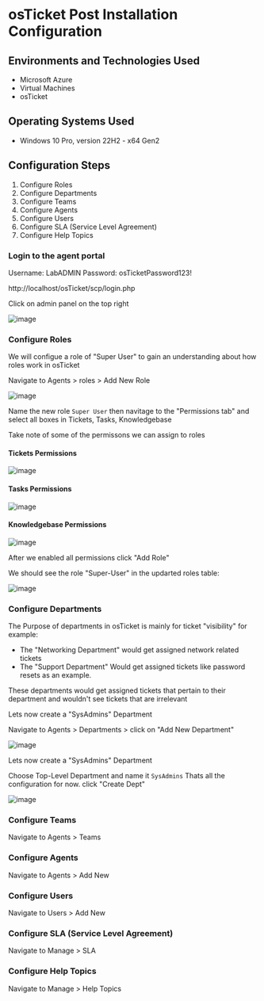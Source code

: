 # osTicket Post Installation Configuration

## Environments and Technologies Used

- Microsoft Azure
- Virtual Machines
- osTicket

## Operating Systems Used 

- Windows 10 Pro, version 22H2 - x64 Gen2

## Configuration Steps

1. Configure Roles
2. Configure Departments
3. Configure Teams
4. Configure Agents
5. Configure Users
6. Configure SLA (Service Level Agreement)
7. Configure Help Topics


### Login to the agent portal

Username: LabADMIN
Password: osTicketPassword123!

http://localhost/osTicket/scp/login.php

Click on admin panel on the top right 

![image](https://github.com/user-attachments/assets/c6355bcc-14ae-4b2c-a16d-31fcb8ced5bf)

### Configure Roles

We will configue a role of "Super User" to gain an understanding about how roles work in osTicket

Navigate to Agents > roles > Add New Role

![image](https://github.com/user-attachments/assets/6c990541-f440-4b03-a683-6f26657c5b5d)

Name the new role  `Super User` then navitage to the "Permissions tab" and select all boxes in Tickets, Tasks, Knowledgebase  

Take note of some of the permissons we can assign to roles

#### Tickets Permissions    

![image](https://github.com/user-attachments/assets/baf21f62-c83d-413a-bee9-341ccd99e944)

#### Tasks Permissions  

![image](https://github.com/user-attachments/assets/0380a834-13e5-4969-8b6e-fe0773f844a6)

#### Knowledgebase Permissions  

![image](https://github.com/user-attachments/assets/6dd4f0c6-36fe-4ba0-95ec-ba8ff2629b99)

After we enabled all permissions click "Add Role"

We should see the role "Super-User" in the updarted roles table: 

![image](https://github.com/user-attachments/assets/8a67466b-b732-4ae2-8019-67e98477b0f9)


### Configure Departments

The Purpose of departments in osTicket is mainly for ticket "visibility" for example:  
- The "Networking Department" would get assigned network related tickets  
- The "Support Department" Would get assigned tickets like password resets as an example.   

These departments would get assigned tickets that pertain to their department and wouldn't see tickets that are irrelevant 

Lets now create a "SysAdmins" Department

 Navigate to Agents > Departments > click on "Add New Department"

![image](https://github.com/user-attachments/assets/90d97d32-485d-48f2-84b1-2eadf09d20aa)

Lets now create a "SysAdmins" Department

Choose Top-Level Department and name it `SysAdmins` Thats all the configuration for now. click "Create Dept"

![image](https://github.com/user-attachments/assets/64d557f8-0f87-4fb4-a29b-3431560f8e91)






### Configure Teams

Navigate to  Agents > Teams

### Configure Agents

Navigate to Agents > Add New

### Configure Users

Navigate to Users > Add New

### Configure SLA (Service Level Agreement)

Navigate to  Manage > SLA

### Configure Help Topics

Navigate to Manage > Help Topics





